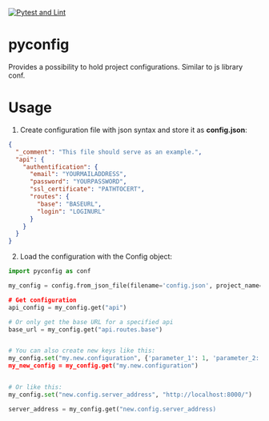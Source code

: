 [![Pytest and Lint](https://github.com/pgoelter/pyconfig/actions/workflows/main.yml/badge.svg?branch=main)](https://github.com/pgoelter/pyconfig/actions/workflows/main.yml)

# pyconfig

Provides a possibility to hold project configurations. Similar to js library conf.

# Usage

1. Create configuration file with json syntax and store it as **config.json**:

```json
{
  "_comment": "This file should serve as an example.",
  "api": {
    "authentification": {
      "email": "YOURMAILADDRESS",
      "password": "YOURPASSWORD",
      "ssl_certificate": "PATHTOCERT",
      "routes": {
        "base": "BASEURL",
        "login": "LOGINURL"
      }
    }
  }
}
```

2. Load the configuration with the Config object:

```python
import pyconfig as conf

my_config = config.from_json_file(filename='config.json', project_name='My Awesome Project)

# Get configuration
api_config = my_config.get("api")

# Or only get the base URL for a specified api
base_url = my_config.get("api.routes.base")


# You can also create new keys like this:
my_config.set("my.new.configuration", {'parameter_1': 1, 'parameter_2: 2})
my_new_config = my_config.get("my.new.configuration")


# Or like this:
my_config.set("new.config.server_address", "http://localhost:8000/")

server_address = my_config.get("new.config.server_address)


```
